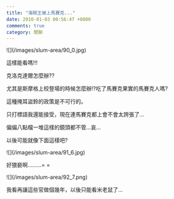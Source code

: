 ```yaml
---
title: "海賊王被上馬賽克..."
date: 2010-01-03 00:56:47 +0800
comments: true
category: 閒聊
---
```


<p>![](/images/slum-area/90_0.jpg)</p><p>這樣能看嗎!!!</p><p>克洛克達爾怎麼辦??</p><p>尤其是斯摩格上校豋場的時候怎麼辦!?吃了馬賽克果實的馬賽克人嗎?</p><p>這種掩耳盜鈴的政策是不可行的。</p><p>只打標語我還能接受，現在連馬賽克都上會不會太誇張了...</p><p>偏偏八點檔一堆這樣的鏡頭都不管...哀...</p><p>以後可能就像下面這樣吧?</p><p>![](/images/slum-area/91_6.jpg)</p><p>好猥褻啊.........= =</p><p>![](/images/slum-area/92_7.png)</p><p>我看再讓這些官做個幾年，以後只能看米老鼠了...</p><p>&nbsp;</p>
